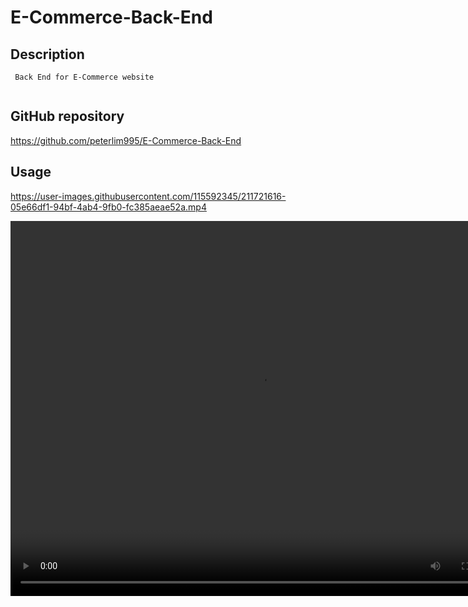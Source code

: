 # E-Commerce-Back-End

## Description

```
 Back End for E-Commerce website
 
```

## GitHub repository


https://github.com/peterlim995/E-Commerce-Back-End


## Usage



https://user-images.githubusercontent.com/115592345/211721616-05e66df1-94bf-4ab4-9fb0-fc385aeae52a.mp4



<video width="800" height="600" controls>
  <source src="https://user-images.githubusercontent.com/115592345/211721616-05e66df1-94bf-4ab4-9fb0-fc385aeae52a.mp4" type="video/mp4">
  
</video>

